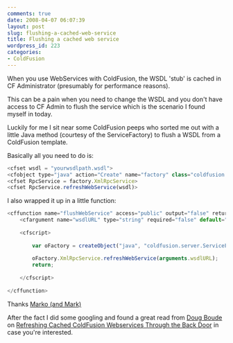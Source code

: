 ```yaml
---
comments: true
date: 2008-04-07 06:07:39
layout: post
slug: flushing-a-cached-web-service
title: Flushing a cached web service
wordpress_id: 223
categories:
- ColdFusion
---
```


When you use WebServices with ColdFusion, the WSDL 'stub' is cached in CF Administrator (presumably for performance reasons).

This can be a pain when you need to change the WSDL and you don't have access to CF Admin to flush the service which is the scenario I found myself in today.

Luckily for me I sit near some ColdFusion peeps who sorted me out with a little Java method (courtesy of the ServiceFactory) to flush a WSDL from a ColdFusion template.

Basically all you need to do is:

``` javascript
<cfset wsdl = "yourwsdlpath.wsdl">
<cfobject type="java" action="Create" name="factory" class="coldfusion.server.ServiceFactory">
<cfset RpcService = factory.XmlRpcService>
<cfset RpcService.refreshWebService(wsdl)>
```

I also wrapped it up in a little function:

``` javascript
<cffunction name="flushWebService" access="public" output="false" returnType="void" hint="Flush a cached WebService in ColdFusion Administrator">
	<cfargument name="wsdlURL" type="string" required="false" default="#getWSDLURL()#" hint="URL of the WSDL to flush" />
	
	<cfscript>
		
		var oFactory = createObject("java", "coldfusion.server.ServiceFactory");
		
		oFactory.XmlRpcService.refreshWebService(arguments.wsdlURL);
		return;
		
	</cfscript>
		
</cffunction>
```

Thanks [Marko (and Mark)](http://www.lynchconsulting.com.au/blog/)

After the fact I did some googling and found a great read from [Doug Boude](http://www.dougboude.com/blog/) on [Refreshing Cached ColdFusion Webservices Through the Back Door](http://www.dougboude.com/blog/1/2006/06/Refreshing-Cached-ColdFusion-Webservices-Through-the-Back-Door.cfm) in case you're interested.
